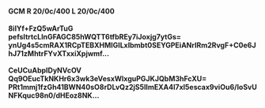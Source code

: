 #### GCM R 20/0c/400 L 20/0c/400
**8ilYf+FzQ5wArTuG**<br/>**pefsItrtcLlnGFAGC85hWQTT6tfbREy7iJoxjg7ytGs=**<br/>**ynUg4s5cmRAX1RCpTEBXHMIGILxlbmbt0SEYGPEiANrlRm2RvgF+C0e6JhJ71zMhtrFYvXTxxiXpjwmf...**<br/><br/>
**CeUCuAbpIDyNVcOV**<br/>**Qq9OEucTkNKHr6x3wk3eVesxWlxguPGJKJQbM3hFcXU=**<br/>**PRt1mmj1fzGh41BWN40sO8rDLvQz2jS5lImEXA4l7xl5escax9viOu6/IoSvUNFKquc98n0/dHEoz8NK...**